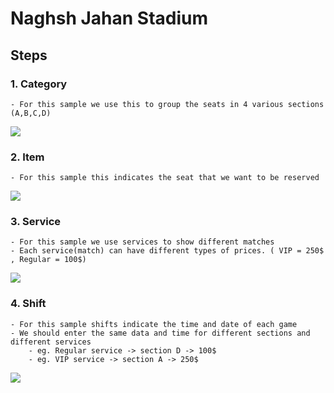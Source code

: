 # Naghsh Jahan Stadium 

## Steps

### 1. Category
    - For this sample we use this to group the seats in 4 various sections (A,B,C,D)
    
![](https://github.com/mohPYdev/RESGEN/blob/main/statics/add-item-naghsh.gif)


### 2. Item
    - For this sample this indicates the seat that we want to be reserved

![](https://github.com/mohPYdev/RESGEN/blob/main/statics/add-service-naghsh.gif)

### 3. Service
    - For this sample we use services to show different matches
    - Each service(match) can have different types of prices. ( VIP = 250$ , Regular = 100$)

![](https://github.com/mohPYdev/RESGEN/blob/main/statics/add-shift-naghsh.gif)

### 4. Shift
    - For this sample shifts indicate the time and date of each game
    - We should enter the same data and time for different sections and different services
        - eg. Regular service -> section D -> 100$
        - eg. VIP service -> section A -> 250$

![](https://github.com/mohPYdev/RESGEN/blob/main/statics/overview-naghsh.gif)



